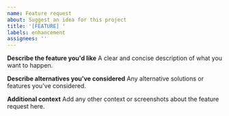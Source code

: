 ```yaml
---
name: Feature request
about: Suggest an idea for this project
title: '[FEATURE] '
labels: enhancement
assignees: ''
---
```


**Describe the feature you'd like**
A clear and concise description of what you want to happen.

**Describe alternatives you've considered**
Any alternative solutions or features you've considered.

**Additional context**
Add any other context or screenshots about the feature request here.